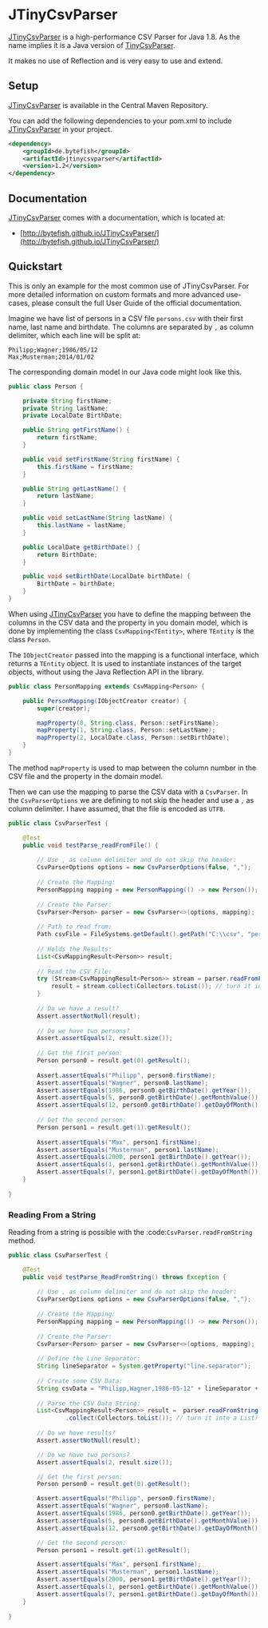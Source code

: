 # JTinyCsvParser #

[MIT License]: https://opensource.org/licenses/MIT
[JTinyCsvParser]: https://github.com/bytefish/JTinyCsvParser
[TinyCsvParser]: https://github.com/bytefish/TinyCsvParser

[JTinyCsvParser] is a high-performance CSV Parser for Java 1.8. As the name implies it is a Java version of [TinyCsvParser].

It makes no use of Reflection and is very easy to use and extend.

## Setup ###

[JTinyCsvParser] is available in the Central Maven Repository. 

You can add the following dependencies to your pom.xml to include [JTinyCsvParser] in your project.

```xml
<dependency>
	<groupId>de.bytefish</groupId>
	<artifactId>jtinycsvparser</artifactId>
	<version>1.2</version>
</dependency>
```

## Documentation ##

[JTinyCsvParser] comes with a documentation, which is located at:

* [http://bytefish.github.io/JTinyCsvParser/](http://bytefish.github.io/JTinyCsvParser/)

## Quickstart ##

This is only an example for the most common use of JTinyCsvParser. For more detailed information on custom formats and more advanced use-cases, 
please consult the full User Guide of the official documentation.

Imagine we have list of persons in a CSV file ``persons.csv`` with their first name, last name and birthdate. The columns are separated by 
``,`` as column delimiter, which each line will be split at:

```
Philipp;Wagner;1986/05/12
Max;Musterman;2014/01/02
```

The corresponding domain model in our Java code might look like this.

```java
public class Person {

	private String firstName;
	private String lastName;
	private LocalDate BirthDate;

	public String getFirstName() {
		return firstName;
	}

	public void setFirstName(String firstName) {
		this.firstName = firstName;
	}

	public String getLastName() {
		return lastName;
	}

	public void setLastName(String lastName) {
		this.lastName = lastName;
	}

	public LocalDate getBirthDate() {
		return BirthDate;
	}

	public void setBirthDate(LocalDate birthDate) {
		BirthDate = birthDate;
	}
}
```

When using [JTinyCsvParser] you have to define the mapping between the columns in the CSV data and 
the property in you domain model, which is done by implementing the class ``CsvMapping<TEntity>``, 
where ``TEntity`` is the class ``Person``.

The ``IObjectCreator`` passed into the mapping is a functional interface, which returns a 
``TEntity`` object. It is used to instantiate instances of the target objects, without using 
the Java Reflection API in the library.

```java
public class PersonMapping extends CsvMapping<Person> {

    public PersonMapping(IObjectCreator creator) {
        super(creator);

        mapProperty(0, String.class, Person::setFirstName);
        mapProperty(1, String.class, Person::setLastName);
        mapProperty(2, LocalDate.class, Person::setBirthDate);
    }
}
```
	
The method ``mapProperty`` is used to map between the column number in the CSV file and the property in the 
domain model. 

Then we can use the mapping to parse the CSV data with a ``CsvParser``. In the ``CsvParserOptions`` we are 
defining to not skip the header and use a ``,`` as column delimiter. I have assumed, that the file is encoded 
as ``UTF8``.

```java
public class CsvParserTest {

    @Test
    public void testParse_readFromFile() {
        
		// Use , as column delimiter and do not skip the header:
        CsvParserOptions options = new CsvParserOptions(false, ",");
        
		// Create the Mapping:
        PersonMapping mapping = new PersonMapping(() -> new Person());
        
		// Create the Parser:
        CsvParser<Person> parser = new CsvParser<>(options, mapping);
        
		// Path to read from:
        Path csvFile = FileSystems.getDefault().getPath("C:\\csv", "persons.txt");
        
		// Holds the Results:
        List<CsvMappingResult<Person>> result;
        
		// Read the CSV File:
        try (Stream<CsvMappingResult<Person>> stream = parser.readFromFile(csvFile, StandardCharsets.UTF_8)) {
            result = stream.collect(Collectors.toList()); // turn it into a List!
        }
		
        // Do we have a result?
        Assert.assertNotNull(result);
    
        // Do we have two persons?
        Assert.assertEquals(2, result.size());
    
        // Get the first person:
        Person person0 = result.get(0).getResult();
    
        Assert.assertEquals("Philipp", person0.firstName);
        Assert.assertEquals("Wagner", person0.lastName);
        Assert.assertEquals(1986, person0.getBirthDate().getYear());
        Assert.assertEquals(5, person0.getBirthDate().getMonthValue());
        Assert.assertEquals(12, person0.getBirthDate().getDayOfMonth());
    
        // Get the second person:
        Person person1 = result.get(1).getResult();
    
        Assert.assertEquals("Max", person1.firstName);
        Assert.assertEquals("Musterman", person1.lastName);
        Assert.assertEquals(2000, person1.getBirthDate().getYear());
        Assert.assertEquals(1, person1.getBirthDate().getMonthValue());
        Assert.assertEquals(7, person1.getBirthDate().getDayOfMonth());
    }
	
}
```

	
### Reading From a String ###

Reading from a string is possible with the :code:`CsvParser.readFromString` method.

```java
public class CsvParserTest {

    @Test
    public void testParse_ReadFromString() throws Exception {
        
		// Use , as column delimiter and do not skip the header:
        CsvParserOptions options = new CsvParserOptions(false, ",");
		
		// Create the Mapping:
        PersonMapping mapping = new PersonMapping(() -> new Person());
        
		// Create the Parser:
        CsvParser<Person> parser = new CsvParser<>(options, mapping);
        
		// Define the Line Separator:
        String lineSeparator = System.getProperty("line.separator");
        
		// Create some CSV Data:
        String csvData = "Philipp,Wagner,1986-05-12" + lineSeparator + "Max,Musterman,2000-01-07";
        
		// Parse the CSV Data String:
        List<CsvMappingResult<Person>> result =  parser.readFromString(csvData, new CsvReaderOptions(lineSeparator))
                .collect(Collectors.toList()); // turn it into a List!
				
        // Do we have results?
        Assert.assertNotNull(result);

		// Do we have two persons?
        Assert.assertEquals(2, result.size());

        // Get the first person:
        Person person0 = result.get(0).getResult();

        Assert.assertEquals("Philipp", person0.firstName);
        Assert.assertEquals("Wagner", person0.lastName);
        Assert.assertEquals(1986, person0.getBirthDate().getYear());
        Assert.assertEquals(5, person0.getBirthDate().getMonthValue());
        Assert.assertEquals(12, person0.getBirthDate().getDayOfMonth());

        // Get the second person:
        Person person1 = result.get(1).getResult();

        Assert.assertEquals("Max", person1.firstName);
        Assert.assertEquals("Musterman", person1.lastName);
        Assert.assertEquals(2000, person1.getBirthDate().getYear());
        Assert.assertEquals(1, person1.getBirthDate().getMonthValue());
        Assert.assertEquals(7, person1.getBirthDate().getDayOfMonth());
    }
	
}    
```	